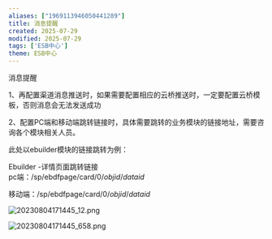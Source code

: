 ```yaml
---
aliases: ["1969113946050441289"]
title: 消息提醒
created: 2025-07-29
modified: 2025-07-29
tags: ['ESB中心']
theme: ESB中心
---
```


消息提醒

1、再配置渠道消息推送时，如果需要配置相应的云桥推送时，一定要配置云桥模板，否则消息会无法发送成功

2、配置PC端和移动端跳转链接时，具体需要跳转的业务模块的链接地址，需要咨询各个模块相关人员。

此处以ebuilder模块的链接跳转为例：

Ebuilder -详情页面跳转链接  
 pc端：/sp/ebdfpage/card/0/$objid$/$dataid$

移动端：/sp/ebdfpage/card/0/$objid$/$dataid$

![](e26a18be5b3014dc4a2b1cb139674954.jpg "20230804171445_12.png")

![](b1a6f32cbbf81d022f28cf9a5affa3eb.jpg "20230804171445_658.png")